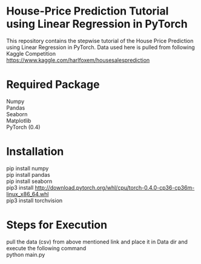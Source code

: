 # House-Price Prediction Tutorial using Linear Regression in PyTorch
This repository contains the stepwise tutorial of the House Price Prediction using Linear Regression in PyTorch.
Data used here is pulled from following Kaggle Competition https://www.kaggle.com/harlfoxem/housesalesprediction

# Required Package
Numpy  
Pandas  
Seaborn  
Matplotlib  
PyTorch (0.4)  

# Installation  
pip install numpy  
pip install pandas  
pip install seaborn  
pip3 install http://download.pytorch.org/whl/cpu/torch-0.4.0-cp36-cp36m-linux_x86_64.whl  
pip3 install torchvision  

# Steps for Execution
pull the data (csv) from above mentioned link and place it in Data dir and execute the following command  
python main.py  
